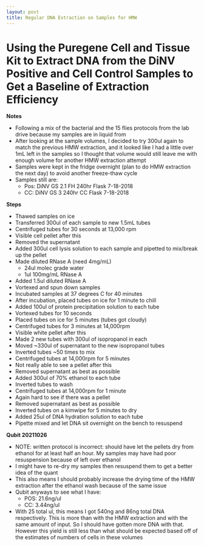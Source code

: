 ```yaml
---
layout: post
title: Regular DNA Extraction on Samples for HMW
---
```


# Using the Puregene Cell and Tissue Kit to Extract DNA from the DiNV Positive and Cell Control Samples to Get a Baseline of Extraction Efficiency

**Notes**
- Following a mix of the bacterial and the 15 flies protocols from the lab drive because my samples are in liquid from
- After looking at the sample volumes, I decided to try 300ul again to match the previous HMW extraction, and it looked like I had a little over 1mL left in the samples so I thought that volume would still leave me with enough volume for another HMW extraction attempt
- Samples were kept in the fridge overnight (plan to do HMW extraction the next day) to avoid another freeze-thaw cycle
- Samples still are:
  - Pos: DiNV GS 2.1 FH 240hr Flask 7-18-2018
  - CC: DiNV GS 3 240hr CC Flask 7-18-2018

**Steps**
- Thawed samples on ice
- Transferred 300ul of each sample to new 1.5mL tubes
- Centrifuged tubes for 30 seconds at 13,000 rpm
- Visible cell pellet after this
- Removed the supernatant
- Added 300ul cell lysis solution to each sample and pipetted to mix/break up the pellet
- Made diluted RNase A (need 4mg/mL)
  - 24ul molec grade water
  - 1ul 100mg/mL RNase A
- Added 1.5ul diluted RNase A
- Vortexed and spun down samples
- Incubated samples at 37 degrees C for 40 minutes
- After incubation, placed tubes on ice for 1 minute to chill
- Added 100ul of protein precipitation solution to each tube
- Vortexed tubes for 10 seconds
- Placed tubes on ice for 5 minutes (tubes got cloudy)
- Centrifuged tubes for 3 minutes at 14,000rpm
- Visible white pellet after this
- Made 2 new tubes with 300ul of isopropanol in each
- Moved ~330ul of supernatant to the new isopropanol tubes
- Inverted tubes ~50 times to mix
- Centrifuged tubes at 14,000rpm for 5 minutes
- Not really able to see a pellet after this
- Removed supernatant as best as possible
- Added 300ul of 70% ethanol to each tube
- Inverted tubes to wash
- Centrifuged tubes at 14,000rpm for 1 minute
- Again hard to see if there was a pellet
- Removed supernatant as best as possible
- Inverted tubes on a kimwipe for 5 minutes to dry
- Added 25ul of DNA hydration solution to each tube
- Pipette mixed and let DNA sit overnight on the bench to resuspend


**Qubit 20211026**
- NOTE: written protocol is incorrect: should have let the pellets dry from ethanol for at least half an hour. My samples may have had poor resuspension because of left over ethanol
- I might have to re-dry my samples then resuspend them to get a better idea of the quant
- This also means I should probably increase the drying time of the HMW extraction after the ethanol wash because of the same issue
- Qubit anyways to see what I have:
  - POS: 21.6ng/ul
  - CC: 3.44ng/ul
- With 25 total ul, this means I got 540ng and 86ng total DNA respectively. This is more than with the HMW extraction and with the same amount of input. So I should have gotten more DNA with that. However this yield is still less than what should be expected based off of the estimates of numbers of cells in these volumes 
